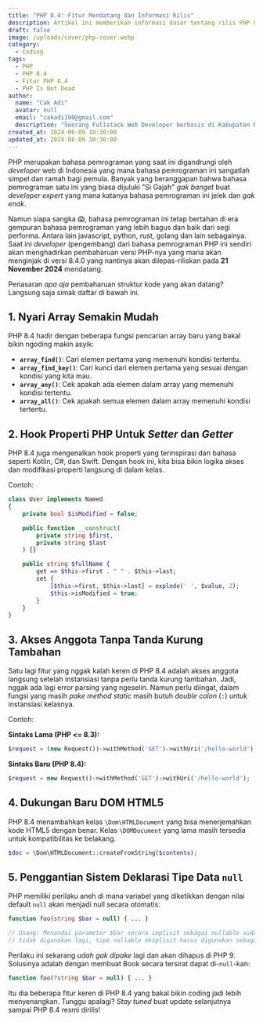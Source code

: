 ```yaml
---
title: "PHP 8.4: Fitur Mendatang dan Informasi Rilis"
description: Artikel ini memberikan informasi dasar tentang rilis PHP 8.4 yang dijadwalkan pada November 2024, serta mengulas fitur-fitur utama seperti fungsi pencarian array baru, hook properti, dan akses anggota tanpa tanda kurung tambahan.
draft: false
image: /uploads/cover/php-cover.webp
category:
  - Coding
tags:
  - PHP
  - PHP 8.4
  - Fitur PHP 8.4
  - PHP Is Not Dead
author:
  name: "Cak Adi"
  avatar: null
  email: "cakadi190@gmail.com"
  description: "Seorang Fullstack Web Developer berbasis di Kabupaten Ngawi, dengan passion mendalam dalam desain dan teknologi. Kini, ia juga tengah mengeksplorasi ketertarikannya yang baru terhadap geografi, memperluas cakrawalanya dalam dunia yang penuh inspirasi dan inovasi."
created_at: 2024-06-09 10:30:00
updated_at: 2024-06-09 10:30:00
---
```


PHP merupakan bahasa pemrograman yang saat ini digandrungi oleh _developer_ web di Indonesia yang mana bahasa pemrograman ini sangatlah simpel dan ramah bagi pemula. Banyak yang beranggapan bahwa bahasa pemrograman satu ini yang biasa dijuluki "Si Gajah" _gak banget_ buat _developer expert_ yang mana katanya bahasa pemrograman ini jelek dan _gak enak_.

Namun siapa sangka 😱, bahasa pemrograman ini tetap bertahan di era gempuran bahasa pemrograman yang lebih bagus dan baik dari segi performa. Antara lain javascript, python, rust, golang dan lain sebagainya. Saat ini _developer_ (pengembang) dari bahasa pemrograman PHP ini sendiri akan menghadirkan pembaharuan versi PHP-nya yang mana akan menginjak di versi 8.4.0 yang nantinya akan dilepas-riliskan pada **21 November 2024** mendatang.

Penasaran _apa aja_ pembaharuan struktur kode yang akan datang? Langsung saja simak daftar di bawah ini.

## 1. Nyari Array Semakin Mudah

PHP 8.4 hadir dengan beberapa fungsi pencarian array baru yang bakal bikin ngoding makin asyik:

- **`array_find()`**: Cari elemen pertama yang memenuhi kondisi tertentu.
- **`array_find_key()`**: Cari kunci dari elemen pertama yang sesuai dengan kondisi yang kita mau.
- **`array_any()`**: Cek apakah ada elemen dalam array yang memenuhi kondisi tertentu.
- **`array_all()`**: Cek apakah semua elemen dalam array memenuhi kondisi tertentu.

## 2. Hook Properti PHP Untuk&nbsp;_Setter_&nbsp;dan&nbsp;_Getter_

PHP 8.4 juga mengenalkan hook properti yang terinspirasi dari bahasa seperti Kotlin, C#, dan Swift. Dengan hook ini, kita bisa bikin logika akses dan modifikasi properti langsung di dalam kelas.

Contoh:

```php
class User implements Named
{
    private bool $isModified = false;

    public function __construct(
        private string $first,
        private string $last
    ) {}

    public string $fullName {
        get => $this->first . " " . $this->last;
        set {
            [$this->first, $this->last] = explode(' ', $value, 2);
            $this->isModified = true;
        }
    }
}
```



## 3. Akses Anggota Tanpa Tanda Kurung Tambahan

Satu lagi fitur yang nggak kalah keren di PHP 8.4 adalah akses anggota langsung setelah instansiasi tanpa perlu tanda kurung tambahan. Jadi, nggak ada lagi error parsing yang ngeselin. Namun perlu diingat, dalam fungsi yang masih _pake method static_ masih butuh _double colon_ (`:`) untuk instansiasi kelasnya.

Contoh:

**Sintaks Lama (PHP <= 8.3):**
```php
$request = (new Request())->withMethod('GET')->withUri('/hello-world');
```

**Sintaks Baru (PHP 8.4):**
```php
$request = new Request()->withMethod('GET')->withUri('/hello-world');
```


## 4. Dukungan Baru DOM HTML5
PHP 8.4 menambahkan kelas `\Dom\HTMLDocument` yang bisa menerjemahkan kode HTML5 dengan benar. Kelas `\DOMDocument` yang lama masih tersedia untuk kompatibilitas ke belakang.

```php
$doc = \Dom\HTMLDocument::createFromString($contents);
```


## 5. Penggantian Sistem Deklarasi Tipe Data&nbsp;`null`
PHP memiliki perilaku aneh di mana variabel yang diketikkan dengan nilai default `null` akan menjadi null secara otomatis:

```php
function foo(string $bar = null) { ... }

// Usang: Menandai parameter $bar secara implisit sebagai nullable sudah
// tidak digunakan lagi, tipe nullable eksplisit harus digunakan sebagai gantinya
```


Perilaku ini sekarang _udah gak dipake_ lagi dan akan dihapus di PHP 9. Solusinya adalah dengan membuat Book secara tersirat dapat di-`null`-kan:

```php
function foo(?string $bar = null) { ... }
```


Itu dia beberapa fitur keren di PHP 8.4 yang bakal bikin coding jadi lebih menyenangkan. Tunggu apalagi? _Stay tuned_ buat update selanjutnya sampai PHP 8.4 resmi dirilis!
